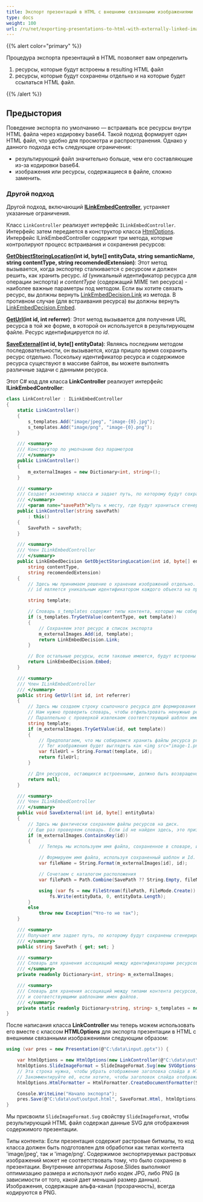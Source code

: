 ```yaml
---
title: Экспорт презентаций в HTML с внешними связанными изображениями
type: docs
weight: 100
url: /ru/net/exporting-presentations-to-html-with-externally-linked-images/
---
```


{{% alert color="primary" %}} 

Процедура экспорта презентаций в HTML позволяет вам определить

1. ресурсы, которые будут встроены в resulting HTML файл
2. ресурсы, которые будут сохранены отдельно и на которые будет ссылаться HTML файл.

{{% /alert %}} 

## **Предыстория**

Поведение экспорта по умолчанию — встраивать все ресурсы внутри HTML файла через кодировку base64. Такой подход формирует один HTML файл, что удобно для просмотра и распространения. Однако у данного подхода есть следующие ограничения: 

* результирующий файл значительно больше, чем его составляющие из-за кодировки base64. 
* изображения или ресурсы, содержащиеся в файле, сложно заменить.

### **Другой подход**

Другой подход, включающий **[ILinkEmbedController](https://reference.aspose.com/slides/net/aspose.slides.export/ilinkembedcontroller/)**, устраняет указанные ограничения.  

Класс `LinkController` реализует интерфейс `ILinkEmbedController`. Интерфейс затем передается в конструктор класса [HtmlOptions](https://reference.aspose.com/slides/net/aspose.slides.export/htmloptions/htmloptions/#constructor). Интерфейс ILinkEmbedController содержит три метода, которые контролируют процесс встраивания и сохранения ресурсов:

**[GetObjectStoringLocation](https://reference.aspose.com/slides/net/aspose.slides.export/ilinkembedcontroller/getobjectstoringlocation)(int id, byte[] entityData, string semanticName, string contentType, string recomendedExtension)**: Этот метод вызывается, когда экспортер сталкивается с ресурсом и должен решить, как хранить ресурс. *id* (уникальный идентификатор ресурса для операции экспорта) и *contentType* (содержащий MIME тип ресурса) - наиболее важные параметры под методом. Если вы хотите связать ресурс, вы должны вернуть [LinkEmbedDecision.Link](https://reference.aspose.com/slides/net/aspose.slides.export/linkembeddecision/) из метода. В противном случае (для встраивания ресурса) вы должны вернуть [LinkEmbedDecision.Embed](https://reference.aspose.com/slides/net/aspose.slides.export/linkembeddecision/).

**[GetUrl](https://reference.aspose.com/slides/net/aspose.slides.export/ilinkembedcontroller/geturl)(int id, int referrer)**: Этот метод вызывается для получения URL ресурса в той же форме, в которой он используется в результирующем файле. Ресурс идентифицируется по *id*.

**[SaveExternal](https://reference.aspose.com/slides/net/aspose.slides.export/ilinkembedcontroller/saveexternal)(int id, byte[] entityData)**: Являясь последним методом последовательности, он вызывается, когда пришло время сохранить ресурс отдельно. Поскольку идентификатор ресурса и содержимое ресурса существуют в массиве байтов, вы можете выполнять различные задачи с данными ресурса.

Этот C# код для класса **LinkController** реализует интерфейс **ILinkEmbedController**:

```c#
class LinkController : ILinkEmbedController
{
    static LinkController()
    {
        s_templates.Add("image/jpeg", "image-{0}.jpg");
        s_templates.Add("image/png", "image-{0}.png");
    }

    /// <summary>
    /// Конструктор по умолчанию без параметров
    /// </summary>
    public LinkController()
    {
        m_externalImages = new Dictionary<int, string>();
    }

    /// <summary>
    /// Создает экземпляр класса и задает путь, по которому будут сохраняться сгенерированные файлы ресурсов.
    /// </summary>
    /// <param name="savePath">Путь к месту, где будут храниться сгенерированные файлы ресурсов.</param>
    public LinkController(string savePath)
        : this()
    {
        SavePath = savePath;
    }

    /// <summary>
    /// Член ILinkEmbedController
    /// </summary>
    public LinkEmbedDecision GetObjectStoringLocation(int id, byte[] entityData, string semanticName,
        string contentType,
        string recomendedExtension)
    {
        // Здесь мы принимаем решение о хранении изображений отдельно.
        // id является уникальным идентификатором каждого объекта на протяжении всей операции экспорта.

        string template;

        // Словарь s_templates содержит типы контента, которые мы собираемся сохранять отдельно, и соответствующий шаблон имени файла.
        if (s_templates.TryGetValue(contentType, out template))
        {
            // Сохраняем этот ресурс в список экспорта
            m_externalImages.Add(id, template);
            return LinkEmbedDecision.Link;
        }

        // Все остальные ресурсы, если таковые имеются, будут встроены
        return LinkEmbedDecision.Embed;
    }

    /// <summary>
    /// Член ILinkEmbedController
    /// </summary>
    public string GetUrl(int id, int referrer)
    {
        // Здесь мы создаем строку ссылочного ресурса для формирования тега: <img src="%result%">
        // Нам нужно проверить словарь, чтобы отфильтровать ненужные ресурсы.
        // Параллельно с проверкой извлекаем соответствующий шаблон имени файла.
        string template;
        if (m_externalImages.TryGetValue(id, out template))
        {
            // Предполагаем, что мы собираемся хранить файлы ресурса рядом с HTML файлом.
            // Тег изображения будет выглядеть как <img src="image-1.png"> с соответствующим идентификатором ресурса и расширением.
            var fileUrl = String.Format(template, id);
            return fileUrl;
        }

        // Для ресурсов, остающихся встроенными, должно быть возвращено null
        return null;
    }

    /// <summary>
    /// Член ILinkEmbedController
    /// </summary>
    public void SaveExternal(int id, byte[] entityData)
    {
        // Здесь мы фактически сохраняем файлы ресурсов на диск.
        // Еще раз проверяем словарь. Если id не найден здесь, это признак ошибки в методах GetObjectStoringLocation или GetUrl.
        if (m_externalImages.ContainsKey(id))
        {
            // Теперь мы используем имя файла, сохраненное в словаре, и комбинируем его с путем, как требуется.

            // Формируем имя файла, используя сохраненный шаблон и Id.
            var fileName = String.Format(m_externalImages[id], id);

            // Сочетаем с каталогом расположения
            var filePath = Path.Combine(SavePath ?? String.Empty, fileName);

            using (var fs = new FileStream(filePath, FileMode.Create))
                fs.Write(entityData, 0, entityData.Length);
        }
        else
            throw new Exception("Что-то не так");
    }

    /// <summary>
    /// Получает или задает путь, по которому будут сохранены сгенерированные файлы ресурсов.
    /// </summary>
    public string SavePath { get; set; }

    /// <summary>
    /// Словарь для хранения ассоциаций между идентификаторами ресурсов и соответствующими именами файлов.
    /// </summary>
    private readonly Dictionary<int, string> m_externalImages;

    /// <summary>
    /// Словарь для хранения ассоциаций между типами контента ресурсов, которые мы собираемся сохранять отдельно,
    /// и соответствующими шаблонами имен файлов.
    /// </summary>
    private static readonly Dictionary<string, string> s_templates = new Dictionary<string, string>();
}
```

После написания класса **LinkController** мы теперь можем использовать его вместе с классом **HTMLOptions** для экспорта презентации в HTML с внешними связанными изображениями следующим образом:

```c#
using (var pres = new Presentation(@"C:\data\input.pptx")) {

    var htmlOptions = new HtmlOptions(new LinkController(@"C:\data\out\"));
    htmlOptions.SlideImageFormat = SlideImageFormat.Svg(new SVGOptions());
    // Эта строка нужна, чтобы убрать отображение заголовка слайда в HTML.
    // Закомментируйте её, если хотите, чтобы заголовок слайда отображался.
    htmlOptions.HtmlFormatter = HtmlFormatter.CreateDocumentFormatter(String.Empty, false);

    Console.WriteLine("Начало экспорта");
    pres.Save(@"C:\data\out\output.html", SaveFormat.Html, htmlOptions);
}
```

Мы присвоили `SlideImageFormat.Svg` свойству `SlideImageFormat`, чтобы результирующий HTML файл содержал данные SVG для отображения содержимого презентации.

Типы контента: Если презентация содержит растровые битмапы, то код класса должен быть подготовлен для обработки как типах контента 'image/jpeg', так и 'image/png'. Содержимое экспортируемых растровых изображений может не соответствовать тому, что было сохранено в презентации. Внутренние алгоритмы Aspose.Slides выполняют оптимизацию размера и используют либо кодек JPG, либо PNG (в зависимости от того, какой дает меньший размер данных). Изображения, содержащие альфа-канал (прозрачность), всегда кодируются в PNG.